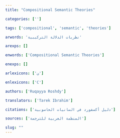 ```yaml
---
title: "Compositional Semantic Theories"

categories: ['']

tags: ['compositional', 'semantic', 'theories']

arwords: 'نظريات الدلالة التركيبية'

arexps: []

enwords: ['Compositional Semantic Theories']

enexps: []

arlexicons: ['ن']

enlexicons: ['C']

authors: ['Ruqayya Roshdy']

translators: ['Tarek Ibrahim']

citations: ['دليل أكسفورد في السانيات الحاسوبية']

sources: ['المنظمة العربية للترجمة']

slug: ""
---
```

